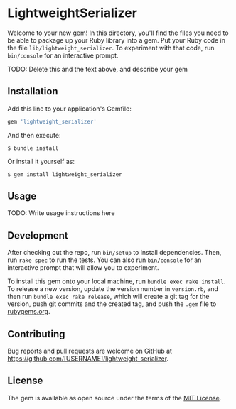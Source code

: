 # LightweightSerializer

Welcome to your new gem! In this directory, you'll find the files you need to be able to package up your Ruby library into a gem. Put your Ruby code in the file `lib/lightweight_serializer`. To experiment with that code, run `bin/console` for an interactive prompt.

TODO: Delete this and the text above, and describe your gem

## Installation

Add this line to your application's Gemfile:

```ruby
gem 'lightweight_serializer'
```

And then execute:

    $ bundle install

Or install it yourself as:

    $ gem install lightweight_serializer

## Usage

TODO: Write usage instructions here

## Development

After checking out the repo, run `bin/setup` to install dependencies. Then, run `rake spec` to run the tests. You can also run `bin/console` for an interactive prompt that will allow you to experiment.

To install this gem onto your local machine, run `bundle exec rake install`. To release a new version, update the version number in `version.rb`, and then run `bundle exec rake release`, which will create a git tag for the version, push git commits and the created tag, and push the `.gem` file to [rubygems.org](https://rubygems.org).

## Contributing

Bug reports and pull requests are welcome on GitHub at https://github.com/[USERNAME]/lightweight_serializer.

## License

The gem is available as open source under the terms of the [MIT License](https://opensource.org/licenses/MIT).
